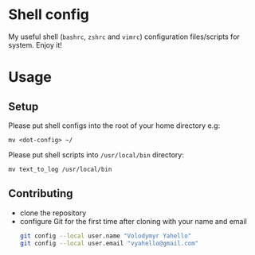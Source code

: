 # Shell config
My useful shell (`bashrc`, `zshrc` and `vimrc`) configuration files/scripts for system. Enjoy it!

# Usage

## Setup

Please put shell configs into the root of your home directory e.g:
```shell script
mv <dot-config> ~/
```

Please put shell scripts into `/usr/local/bin` directory:
```shell script
mv text_to_log /usr/local/bin
```

## Contributing
- clone the repository
- configure Git for the first time after cloning with your name and email
  ```bash
  git config --local user.name "Volodymyr Yahello"
  git config --local user.email "vyahello@gmail.com"

